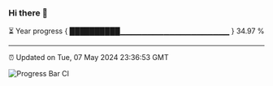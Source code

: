 ### Hi there 👋

⏳ Year progress { ██████████▁▁▁▁▁▁▁▁▁▁▁▁▁▁▁▁▁▁▁▁ } 34.97 %

---

⏰ Updated on Tue, 07 May 2024 23:36:53 GMT

![Progress Bar CI](https://github.com/IshwaranRudhara/GIT-ACTION/workflows/Progress%20Bar%20CI/badge.svg)
